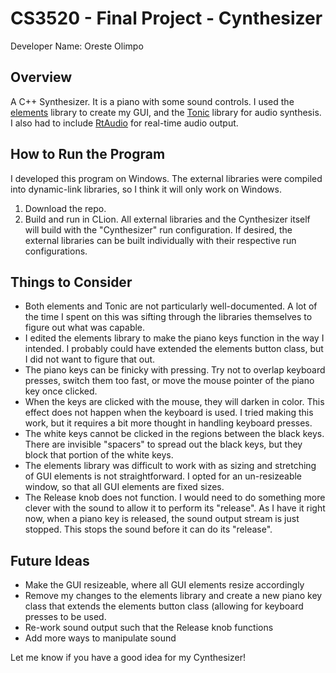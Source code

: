 # CS3520 - Final Project - Cynthesizer

Developer Name: Oreste Olimpo

## Overview

A C++ Synthesizer. It is a piano with some sound controls. I used the 
[elements](https://github.com/cycfi/elements]) library to create my GUI, and the 
[Tonic](https://github.com/TonicAudio/Tonic) library for audio synthesis. I also had to include
[RtAudio](https://github.com/thestk/rtaudio) for real-time audio output.

## How to Run the Program

I developed this program on Windows. The external libraries were compiled into dynamic-link libraries,
so I think it will only work on Windows.

1. Download the repo.
2. Build and run in CLion. All external libraries and the Cynthesizer itself will build with the "Cynthesizer"
run configuration. If desired, the external libraries can be built individually with their respective
run configurations.

## Things to Consider

- Both elements and Tonic are not particularly well-documented. A lot of the time I spent on this was
sifting through the libraries themselves to figure out what was capable.
- I edited the elements library to make the piano keys function in the way I intended. I probably could
have extended the elements button class, but I did not want to figure that out.
- The piano keys can be finicky with pressing. Try not to overlap keyboard presses, switch them too fast, 
or move the mouse pointer of the piano key once clicked.
- When the keys are clicked with the mouse, they will darken in color. This effect does not happen when the keyboard
is used. I tried making this work, but it requires a bit more thought in handling keyboard presses.
- The white keys cannot be clicked in the regions between the black keys. There are invisible "spacers"
to spread out the black keys, but they block that portion of the white keys.
- The elements library was difficult to work with as sizing and stretching of GUI elements is not straightforward.
I opted for an un-resizeable window, so that all GUI elements are fixed sizes.
- The Release knob does not function. I would need to do something more clever with the sound to allow it to perform
its "release". As I have it right now, when a piano key is released, the sound output stream is just stopped. This
stops the sound before it can do its "release".

## Future Ideas

- Make the GUI resizeable, where all GUI elements resize accordingly
- Remove my changes to the elements library and create a new piano key class that extends
the elements button class (allowing for keyboard presses to be used.
- Re-work sound output such that the Release knob functions
- Add more ways to manipulate sound

Let me know if you have a good idea for my Cynthesizer!